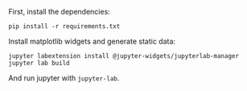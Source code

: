 First, install the dependencies:

```
pip install -r requirements.txt
```

Install matplotlib widgets and generate static data:

```
jupyter labextension install @jupyter-widgets/jupyterlab-manager
jupyter lab build
```

And run jupyter with `jupyter-lab`.
